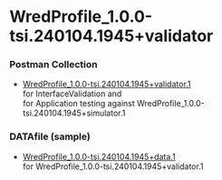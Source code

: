 # WredProfile_1.0.0-tsi.240104.1945+validator

### Postman Collection  
- [WredProfile_1.0.0-tsi.240104.1945+validator.1](./WredProfile_1.0.0-tsi.240104.1945+validator.1.json)  
  for InterfaceValidation and  
  for Application testing against WredProfile_1.0.0-tsi.240104.1945+simulator.1  

### DATAfile (sample)  
- [WredProfile_1.0.0-tsi.240104.1945+data.1](./WredProfile_1.0.0-tsi.240104.1945+data.1.json)  
  for WredProfile_1.0.0-tsi.240104.1945+validator.1
  
  